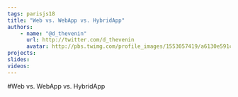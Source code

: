 ```yaml
---
tags: parisjs18
title: "Web vs. WebApp vs. HybridApp"
authors:
    - name: "@d_thevenin"
      url: http://twitter.com/d_thevenin
      avatar: http://pbs.twimg.com/profile_images/1553057419/a6130e591c14b71ccd77e4b38ae02988_bigger.jpg
projects:
slides:
videos:
---
```

#Web vs. WebApp vs. HybridApp
